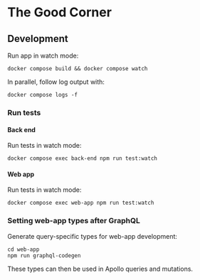 # The Good Corner

## Development

Run app in watch mode:

```
docker compose build && docker compose watch
```

In parallel, follow log output with:

```
docker compose logs -f
```

### Run tests

#### Back end

Run tests in watch mode:

```
docker compose exec back-end npm run test:watch
```

#### Web app

Run tests in watch mode:

```
docker compose exec web-app npm run test:watch
```

### Setting web-app types after GraphQL

Generate query-specific types for web-app development:

```
cd web-app
npm run graphql-codegen
```

These types can then be used in Apollo queries and mutations.
